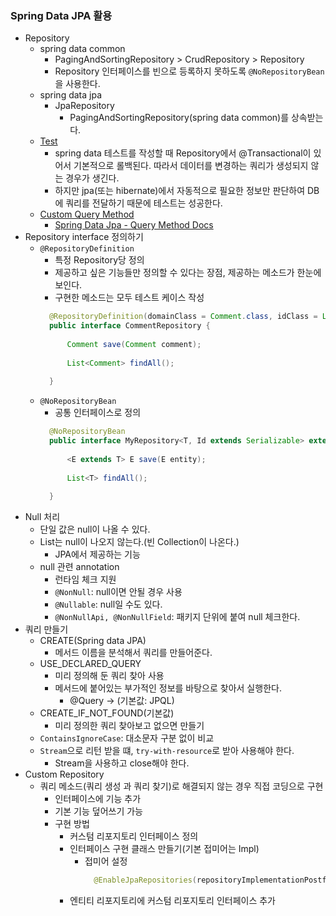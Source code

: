 ### Spring Data JPA 활용

- Repository
    - spring data common
        - PagingAndSortingRepository > CrudRepository > Repository
        - Repository 인터페이스를 빈으로 등록하지 못하도록 `@NoRepositoryBean`을 사용한다.
    - spring data jpa
        - JpaRepository
            - PagingAndSortingRepository(spring data common)를 상속받는다.
    - [Test](jpa-spring-data/src/test/java/me/whiteship/jpaspringdata/PostRepositoryTest.java)
        - spring data 테스트를 작성할 때 Repository에서 @Transactional이 있어서 기본적으로 롤백된다. 따라서 데이터를 변경하는 쿼리가 생성되지 않는 경우가 생긴다.
        - 하지만 jpa(또는 hibernate)에서 자동적으로 필요한 정보만 판단하여 DB에 쿼리를 전달하기 때문에 테스트는 성공한다.
    - [Custom Query Method](jpa-spring-data/src/main/java/me/whiteship/jpaspringdata/PostRepository.java)
        - [Spring Data Jpa - Query Method Docs](https://docs.spring.io/spring-data/jpa/docs/current/reference/html/#jpa.query-methods)
- Repository interface 정의하기
    - `@RepositoryDefinition`
        - 특정 Repository당 정의
        - 제공하고 싶은 기능들만 정의할 수 있다는 장점, 제공하는 메소드가 한눈에 보인다.
        - 구현한 메소드는 모두 테스트 케이스 작성
        ```java
          @RepositoryDefinition(domainClass = Comment.class, idClass = Long.class)
          public interface CommentRepository {
          
              Comment save(Comment comment);
          
              List<Comment> findAll();
          
          }
        ```
    - `@NoRepositoryBean`
        - 공통 인터페이스로 정의
        ```java
          @NoRepositoryBean
          public interface MyRepository<T, Id extends Serializable> extends Repository<T, Id> {
          
              <E extends T> E save(E entity);
          
              List<T> findAll();
          
          }
        ```
- Null 처리
    - 단일 값은 null이 나올 수 있다.
    - List는 null이 나오지 않는다.(빈 Collection이 나온다.)
        - JPA에서 제공하는 기능
    - null 관련 annotation
        - 런타임 체크 지원
        - `@NonNull`: null이면 안될 경우 사용
        - `@Nullable`: null일 수도 있다.
        - `@NonNullApi, @NonNullField`: 패키지 단위에 붙여 null 체크한다.
- 쿼리 만들기
    - CREATE(Spring data JPA)
        - 메서드 이름을 분석해서 쿼리를 만들어준다.
    - USE_DECLARED_QUERY
        - 미리 정의해 둔 쿼리 찾아 사용
        - 메서드에 붙어있는 부가적인 정보를 바탕으로 찾아서 실행한다.
            - @Query -> (기본값: JPQL)
    - CREATE_IF_NOT_FOUND(기본값)
        - 미리 정의한 쿼리 찾아보고 없으면 만들기
    - `ContainsIgnoreCase`: 대소문자 구분 없이 비교
    - `Stream`으로 리턴 받을 떄, `try-with-resource`로 받아 사용해야 한다.
        - Stream을 사용하고 close해야 한다.
- Custom Repository
    - 쿼리 메소드(쿼리 생성 과 쿼리 찾기)로 해결되지 않는 경우 직접 코딩으로 구현
        - 인터페이스에 기능 추가
        - 기본 기능 덮어쓰기 가능
        - 구현 방법
            - 커스텀 리포지토리 인터페이스 정의
            - 인터페이스 구현 클래스 만들기(기본 접미어는 Impl)
                - 접미어 설정
                    ```java
                      @EnableJpaRepositories(repositoryImplementationPostfix = "Default")
                    ```
            - 엔티티 리포지토리에 커스텀 리포지토리 인터페이스 추가
